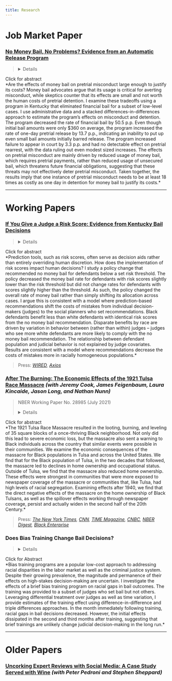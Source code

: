 ```yaml
---
title: Research
---
```


# Job Market Paper 

### [No Money Bail, No Problems? Evidence from an Automatic Release Program](https://thelittledataset.com/research_papers/alex_albright_harvard_jmp.pdf)

> <details>
  <summary>Click for abstract</summary>
  *Are the effects of money bail on pretrial misconduct large enough to justify its costs? Money bail advocates argue that its usage is critical for averting misconduct, while skeptics counter that its effects are small and not worth the human costs of pretrial detention. I examine these tradeoffs using a program in Kentucky that eliminated financial bail for a subset of low-level cases. I use administrative data and a stacked differences-in-differences approach to estimate the program’s effects on misconduct and detention. The program decreased the rate of financial bail by 50.5 p.p. Even though initial bail amounts were only $360 on average, the program increased the rate of one-day pretrial release by 13.7 p.p., indicating an inability to put up even small bail amounts initially barred release. The program increased failure to appear in court by 3.3 p.p. and had no detectable effect on pretrial rearrest, with the data ruling out even modest sized increases. The effects on pretrial misconduct are mainly driven by reduced usage of money bail, which requires pretrial payments, rather than reduced usage of unsecured bail, which threatens future financial obligations, suggesting that these threats may not effectively deter pretrial misconduct. Taken together, the results imply that one instance of pretrial misconduct needs to be at least 18 times as costly as one day in detention for money bail to justify its costs.*
</details> 

---

# Working Papers

### [If You Give a Judge a Risk Score: Evidence from Kentucky Bail Decisions](https://thelittledataset.com/about_files/albright_judge_score.pdf)

> <details>
  <summary>Click for abstract</summary>
  *Prediction tools, such as risk scores, often serve as decision aids rather than entirely overriding human discretion. How does the implementation of risk scores impact human decisions? I study a policy change that recommended no money bail for defendants below a set risk threshold. The policy decreased the money bail rate for defendants with risk scores slightly lower than the risk threshold but did not change rates for defendants with scores slightly higher than the threshold. As such, the policy changed the overall rate of money bail rather than simply shifting its allocation across cases. I argue this is consistent with a model where prediction-based recommendations shift the costs of mistakes from individual decision-makers (judges) to the social planners who set recommendations. Black defendants benefit less than white defendants with identical risk scores from the no money bail recommendation. Disparate benefits by race are driven by variation in behavior between (rather than within) judges – judges who see more white defendants are more likely to comply with the no money bail recommendation. The relationship between defendant population and judicial behavior is not explained by judge covariates. Results are consistent with a model where recommendations decrease the costs of mistakes more in racially homogeneous populations.* 
  </details> 
  
> Press: *[WIRED](https://www.wired.com/story/algorithms-shouldve-made-courts-more-fair-what-went-wrong/), [Axios](https://www.axios.com/ai-automation-bias-trust-62ee0445-1fda-4143-b3d8-7d7ee8e328f6.html)*

### [After The Burning: The Economic Effects of the 1921 Tulsa Race Massacre](https://www.nber.org/papers/w28985) *(with Jeremy Cook, James Feigenbaum, Laura Kincaide, Jason Long, and Nathan Nunn)*

> NBER Working Paper No. 28985 (July 2021)
> <details>
  <summary>Click for abstract</summary>
  *The 1921 Tulsa Race Massacre resulted in the looting, burning, and leveling of 35 square blocks of a once-thriving Black neighborhood. Not only did this lead to severe economic loss, but the massacre also sent a warning to Black individuals across the country that similar events were possible in their communities. We examine the economic consequences of the massacre for Black populations in Tulsa and across the United States. We find that for the Black population of Tulsa, in the two decades that followed, the massacre led to declines in home ownership and occupational status. Outside of Tulsa, we find that the massacre also reduced home ownership. These effects were strongest in communities that were more exposed to newspaper coverage of the massacre or communities that, like Tulsa, had high levels of racial segregation. Examining effects after 1940, we find that the direct negative effects of the massacre on the home ownership of Black Tulsans, as well as the spillover effects working through newspaper coverage, persist and actually widen in the second half of the 20th Century.* 
  </details>
  
> Press: *[The New York Times](https://www.nytimes.com/2021/05/25/magazine/tulsa-race-massacre-1921-greenwood.html), [CNN](https://www.cnn.com/interactive/2021/05/us/whitewashing-of-america-racism/), [TIME Magazine](https://time.com/6052246/tulsa-race-massacre-generation-impact/), [CNBC](https://www.cnbc.com/2021/05/31/black-wall-street-was-shattered-100-years-ago-how-tulsa-race-massacre-was-covered-up.html), [NBER Digest](https://www.nber.org/digest-202109/estimating-long-term-effects-1921-tulsa-race-massacre), [Black Enterprise](https://www.blackenterprise.com/black-homeownership-is-still-being-affected-by-the-tulsa-race-massacre-and-not-just-in-oklahoma/)*

### Does Bias Training Change Bail Decisions?

> <details>
  <summary>Click for Abstract</summary>
  *Bias training programs are a popular low-cost approach to addressing racial disparities in the labor market as well as the criminal justice system. Despite their growing prevalence, the magnitude and permanence of their effects on high-stakes decision-making are uncertain. I investigate the effects of a brief bias training program on racial gaps in bail outcomes. The training was provided to a subset of judges who set bail but not others. Leveraging differential treatment over judges as well as time variation, I provide estimates of the training effect using difference-in-difference and triple differences approaches. In the month immediately following training, racial gaps in bail decisions decreased. However, the initial effects dissipated in the second and third months after training, suggesting that brief trainings are unlikely change judicial decision-making in the long run.*
</details> 

---

# Older Papers

### [Uncorking Expert Reviews with Social Media: A Case Study Served with Wine](https://web.williams.edu/Economics/wp/UncorkingExpertReviews.pdf) *(with Peter Pedroni and Stephen Sheppard)*